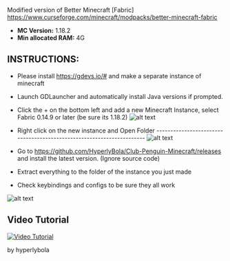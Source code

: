 Modified version of Better Minecraft [Fabric] https://www.curseforge.com/minecraft/modpacks/better-minecraft-fabric

- **MC Version:** 1.18.2
- **Min allocated RAM:** 4G

## INSTRUCTIONS:
* Please install https://gdevs.io/# and make a separate instance of minecraft
* Launch GDLauncher and automatically install Java versions if prompted.
* Click the + on the bottom left and add a new Minecraft Instance, select Fabric 0.14.9 or later (be sure its 1.18.2)
  ![alt text](https://i.imgur.com/J2NBkDf.png)
* Right click on the new instance and Open Folder ----------------------------------------------------------------------
![alt text](https://i.imgur.com/onqU50Q.png)

* Go to https://github.com/HyperlyBola/Club-Penguin-Minecraft/releases and install the latest version. (Ignore source code)
* Extract everything to the folder of the instance you just made
* Check keybindings and configs to be sure they all work

![alt text](https://i.imgur.com/U2BxWxZ.gif)

## Video Tutorial
[![Video Tutorial](https://img.youtube.com/vi/uUHo1e91Gqg/0.jpg)](https://www.youtube.com/watch?v=uUHo1e91Gqg "Installation Video")

by hyperlybola
